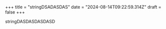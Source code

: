 +++
title = "stringDSADASDAS"
date = "2024-08-14T09:22:59.314Z"
draft = false
+++

  stringDASDASDASDASD
        